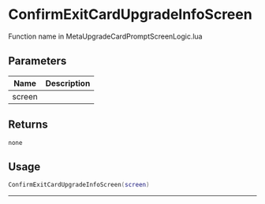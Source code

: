 # ConfirmExitCardUpgradeInfoScreen

Function name in MetaUpgradeCardPromptScreenLogic.lua

## Parameters

| Name   | Description |
| ------ | ----------- |
| screen |             |

## Returns

`none`

## Usage

```lua
ConfirmExitCardUpgradeInfoScreen(screen)
```

---

